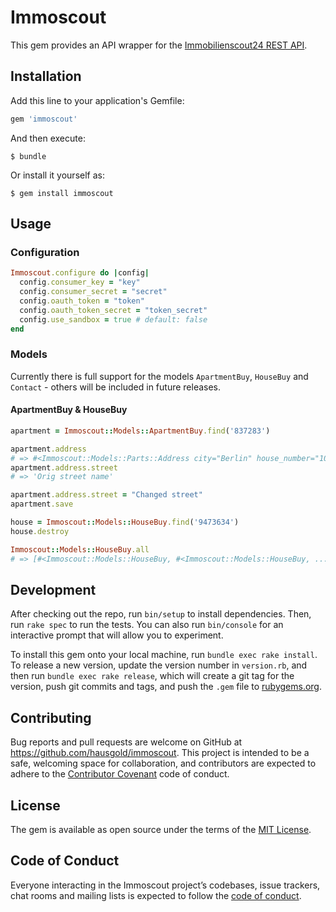 # Immoscout

This gem provides an API wrapper for the [Immobilienscout24 REST API](https://api.immobilienscout24.de/our-apis/import-export.html).

## Installation

Add this line to your application's Gemfile:

```ruby
gem 'immoscout'
```

And then execute:

    $ bundle

Or install it yourself as:

    $ gem install immoscout

## Usage

### Configuration

```ruby
Immoscout.configure do |config|
  config.consumer_key = "key"
  config.consumer_secret = "secret"
  config.oauth_token = "token"
  config.oauth_token_secret = "token_secret"
  config.use_sandbox = true # default: false
end
```

### Models

Currently there is full support for the models `ApartmentBuy`, `HouseBuy` and `Contact` - others will be included in future releases.

#### ApartmentBuy & HouseBuy

```ruby
apartment = Immoscout::Models::ApartmentBuy.find('837283')

apartment.address
# => #<Immoscout::Models::Parts::Address city="Berlin" house_number="10" postcode="10243" street="Andreasstraße" ...>
apartment.address.street
# => 'Orig street name'

apartment.address.street = "Changed street"
apartment.save

house = Immoscout::Models::HouseBuy.find('9473634')
house.destroy

Immoscout::Models::HouseBuy.all
# => [#<Immoscout::Models::HouseBuy, #<Immoscout::Models::HouseBuy, ...]
```

## Development

After checking out the repo, run `bin/setup` to install dependencies. Then, run `rake spec` to run the tests. You can also run `bin/console` for an interactive prompt that will allow you to experiment.

To install this gem onto your local machine, run `bundle exec rake install`. To release a new version, update the version number in `version.rb`, and then run `bundle exec rake release`, which will create a git tag for the version, push git commits and tags, and push the `.gem` file to [rubygems.org](https://rubygems.org).

## Contributing

Bug reports and pull requests are welcome on GitHub at https://github.com/hausgold/immoscout. This project is intended to be a safe, welcoming space for collaboration, and contributors are expected to adhere to the [Contributor Covenant](http://contributor-covenant.org) code of conduct.

## License

The gem is available as open source under the terms of the [MIT License](http://opensource.org/licenses/MIT).

## Code of Conduct

Everyone interacting in the Immoscout project’s codebases, issue trackers, chat rooms and mailing lists is expected to follow the [code of conduct](https://github.com/hausgold/immoscout/blob/master/CODE_OF_CONDUCT.md).

